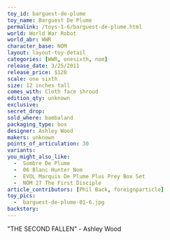 ```yaml
---
toy_id: barguest-de-plume
toy_name: Barguest De Plume
permalink: /toys-1-6/barguest-de-plume.html
world: World War Robot
world_abr: WWR
character_base: NOM
layout: layout-toy-detail
categories: [WWR, onesixth, nom]
release_date: 3/25/2011
release_price: $120
scale: one sixth
size: 12 inches tall
comes_with: Cloth face shroud
edition_qty: unknown
exclusive:
secret_drop:
sold_where: bambaland
packaging_type: box
designer: Ashley Wood
makers: unknown
points_of_articulation: 30
variants: 
you_might_also_like:
  -  Sombre De Plume
  -  06 Blanc Hunter Nom
  -  EVOL Marquis De Plume Plus Prey Box Set
  -  NOM 27 The First Disciple
article_contributors: [Phil Back, foreignparticle]
toy_pics:
  -  barguest-de-plume-01-6.jpg
backstory:
---
```

"THE SECOND FALLEN" - Ashley Wood